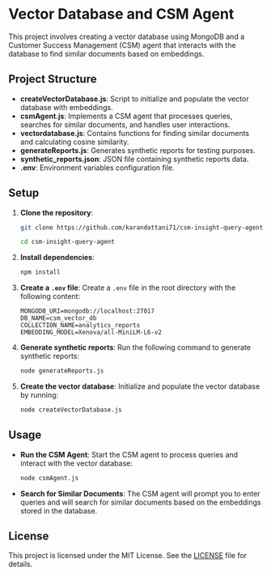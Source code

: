 # Vector Database and CSM Agent

This project involves creating a vector database using MongoDB and a Customer Success Management (CSM) agent that interacts with the database to find similar documents based on embeddings.

## Project Structure

- **createVectorDatabase.js**: Script to initialize and populate the vector database with embeddings.
- **csmAgent.js**: Implements a CSM agent that processes queries, searches for similar documents, and handles user interactions.
- **vectordatabase.js**: Contains functions for finding similar documents and calculating cosine similarity.
- **generateReports.js**: Generates synthetic reports for testing purposes.
- **synthetic_reports.json**: JSON file containing synthetic reports data.
- **.env**: Environment variables configuration file.

## Setup

1. **Clone the repository**:

   ```bash
   git clone https://github.com/karandattani71/csm-insight-query-agent

   cd csm-insight-query-agent
   ```

2. **Install dependencies**:

   ```bash
   npm install
   ```

3. **Create a `.env` file**:
   Create a `.env` file in the root directory with the following content:

   ```
   MONGODB_URI=mongodb://localhost:27017
   DB_NAME=csm_vector_db
   COLLECTION_NAME=analytics_reports
   EMBEDDING_MODEL=Xenova/all-MiniLM-L6-v2
   ```

4. **Generate synthetic reports**:
   Run the following command to generate synthetic reports:

   ```bash
   node generateReports.js
   ```

5. **Create the vector database**:
   Initialize and populate the vector database by running:
   ```bash
   node createVectorDatabase.js
   ```

## Usage

- **Run the CSM Agent**:
  Start the CSM agent to process queries and interact with the vector database:

  ```bash
  node csmAgent.js
  ```

- **Search for Similar Documents**:
  The CSM agent will prompt you to enter queries and will search for similar documents based on the embeddings stored in the database.

## License

This project is licensed under the MIT License. See the [LICENSE](LICENSE) file for details.
